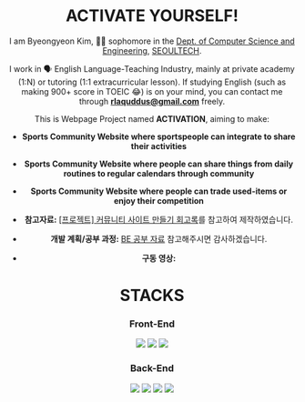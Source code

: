 <div align="center">

# ACTIVATE YOURSELF!

I am Byeongyeon Kim, :man_student: sophomore in the [Dept. of Computer Science and Engineering](https://computer.seoultech.ac.kr/), [SEOULTECH](https://www.seoultech.ac.kr/).

I work in :speaking_head: English Language-Teaching Industry, mainly at private academy (1:N) or tutoring (1:1 extracurricular lesson).
If studying English (such as making 900+ score in TOEIC :joy:) is on your mind, you can contact me through **rlaquddus@gmail.com** freely.

This is Webpage Project named **ACTIVATION**, aiming to make:
* **Sports Community Website where sportspeople can integrate to share their activities**
* **Sports Community Website where people can share things from daily routines to regular calendars through community**
* **Sports Community Website where people can trade used-items or enjoy their competition**

* **참고자료:** [[프로젝트] 커뮤니티 사이트 만들기 회고록](https://velog.io/@cloudcoke/%ED%94%84%EB%A1%9C%EC%A0%9D%ED%8A%B8-%EC%BB%A4%EB%AE%A4%EB%8B%88%ED%8B%B0-%EC%82%AC%EC%9D%B4%ED%8A%B8-%EB%A7%8C%EB%93%A4%EA%B8%B0-%ED%9A%8C%EA%B3%A0%EB%A1%9D/)를 참고하여 제작하였습니다.
* **개발 계획/공부 과정:** [BE 공부 자료](https://github.com/Yeon73/BE_BlogPJ/) 참고해주시면 감사하겠습니다.
* **구동 영상:**  

# STACKS

### Front-End

<img src="https://img.shields.io/badge/HTML-E34F26?style=for-the-badge&logo=html5&logoColor=white"/>
<img src="https://img.shields.io/badge/CSS-1572B6?style=for-the-badge&logo=css3&logoColor=white"/>
<img src="https://img.shields.io/badge/Javascript-FFCD00?style=for-the-badge&logo=JavaScript&logoColor=white"/>

### Back-End

<img src="https://img.shields.io/badge/Node.js-339933?style=for-the-badge&logo=node.js&logoColor=white"/>
<img src="https://img.shields.io/badge/Express-000000?style=for-the-badge&logo=express&logoColor=white"/>
<img src="https://img.shields.io/badge/MySQL-4479A1?style=for-the-badge&logo=mysql&logoColor=white"/>
<img src="https://img.shields.io/badge/Sequelize-52B0E7?style=for-the-badge&logo=sequelize&logoColor=white"/>


</div>
